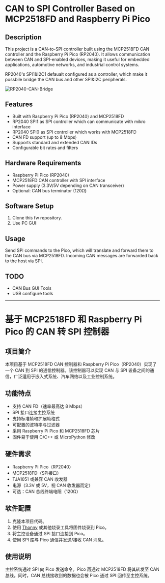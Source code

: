 # CAN to SPI Controller Based on MCP2518FD and Raspberry Pi Pico

## Description

This project is a CAN-to-SPI controller built using the MCP2518FD CAN controller and the Raspberry Pi Pico (RP2040). It allows communication between CAN and SPI-enabled devices, making it useful for embedded applications, automotive networks, and industrial control systems.

RP2040's SPI1&I2C1 defaualt configured as a controller, which make it possbile bridge the CAN bus and other SPI&I2C peripherals.

![RP2040-CAN-Bridge](./output/RP2040-Bridge-CAN-SPI.png.png)

## Features
- Built with Raspberry Pi Pico (RP2040) and MCP2518FD
- RP2040 SPI1 as SPI controller which can communicate with mikro interface
- RP2040 SPI0 as SPI controller which works with MCP2518FD
- CAN FD support (up to 8 Mbps)
- Supports standard and extended CAN IDs
- Configurable bit rates and filters

## Hardware Requirements

- Raspberry Pi Pico (RP2040)
- MCP2518FD CAN controller with SPI interface
- Power supply (3.3V/5V depending on CAN transceiver)
- Optional: CAN bus terminator (120Ω)

## Software Setup

1. Clone this fw repository.
2. Use PC GUI 

## Usage

Send SPI commands to the Pico, which will translate and forward them to the CAN bus via MCP2518FD. Incoming CAN messages are forwarded back to the host via SPI.

## TODO

- CAN Bus GUI Tools
- USB configure tools

---

# 基于 MCP2518FD 和 Raspberry Pi Pico 的 CAN 转 SPI 控制器

## 项目简介

本项目基于 MCP2518FD CAN 控制器和 Raspberry Pi Pico（RP2040）实现了一个 CAN 到 SPI 的通信控制器。该控制器可以实现 CAN 与 SPI 设备之间的通信，广泛适用于嵌入式系统、汽车网络以及工业控制系统。

## 功能特点

- 支持 CAN FD（速率最高达 8 Mbps）
- SPI 接口连接主控系统
- 支持标准帧和扩展帧格式
- 可配置的波特率与过滤器
- 采用 Raspberry Pi Pico 和 MCP2518FD 芯片
- 固件易于使用 C/C++ 或 MicroPython 修改

## 硬件需求

- Raspberry Pi Pico（RP2040）
- MCP2518FD（SPI接口）
- TJA1051 或兼容 CAN 收发器
- 电源（3.3V 或 5V，视 CAN 收发器而定）
- 可选：CAN 总线终端电阻（120Ω）

## 软件配置

1. 克隆本项目代码。
2. 使用 [Thonny](https://thonny.org/) 或其他烧录工具将固件烧录到 Pico。
3. 将主控设备通过 SPI 接口连接到 Pico。
4. 使用 SPI 库与 Pico 通信并发送/接收 CAN 消息。

## 使用说明

主控系统通过 SPI 向 Pico 发送命令，Pico 再通过 MCP2518FD 将其转发至 CAN 总线。同时，CAN 总线接收到的数据也会被 Pico 通过 SPI 回传至主控系统。

